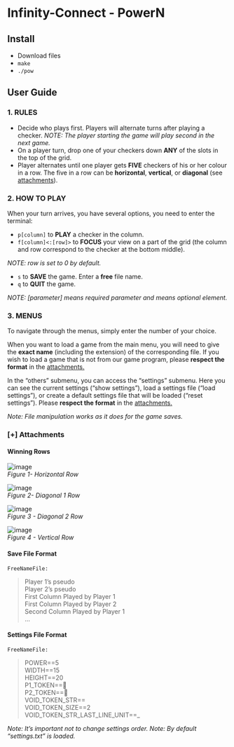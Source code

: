 # Infinity-Connect - PowerN

## Install
* Download files
* `make`  
* `./pow`  

## User Guide

### 1. RULES
* Decide who plays first. Players will alternate turns after playing a checker. *NOTE: The player starting the game will play second in the next game.* 
* On a player turn, drop one of your checkers down **ANY** of the slots in the top of the grid. 
* Player alternates until one player gets **FIVE** checkers of his or her colour in a row. The five in a row can be **horizontal**, **vertical**, or **diagonal** (see [attachments](#attachments)). 
### 2. HOW TO PLAY

When your turn arrives, you have several options, you need to enter the terminal: 

- `p[column]` to **PLAY** a checker in the column. 
- `f[column]<:[row]>` to **FOCUS** your view on a part of the grid (the column and row correspond to the checker at the bottom middle). 

*NOTE: row is set to 0 by default.* 

- `s` to **SAVE** the game. Enter a **free** file name. 
- `q` to **QUIT** the game. 

*NOTE: [parameter] means required parameter and <element> means optional element.*  

### 3. MENUS

To navigate through the menus, simply enter the number of your choice. 

When you want to load a game from the main menu, you will need to give the **exact name** (including the extension) of the corresponding file. If you wish to load a game that is not from our game program, please **respect the format** in the [attachments.](#attachments) 

In the “others” submenu, you can access the “settings” submenu. Here you can see the current settings (“show settings”), load a settings file (“load settings”), or create a default settings file that will be loaded (“reset settings”). Please **respect the format** in the [attachments.](#attachments) 

*Note: File manipulation works as it does for the game saves.* 

### [+] Attachments <a name="attachments"></a>

#### Winning Rows
![image](https://github.com/voXrey/infinity-connect/assets/72698969/5f66ac68-61da-4c50-aedb-8c02b696b045)  
*Figure 1- Horizontal Row*  

![image](https://github.com/voXrey/infinity-connect/assets/72698969/edb25384-ec6a-4aae-a52e-058e9591691c)  
*Figure 2- Diagonal 1 Row*  

![image](https://github.com/voXrey/infinity-connect/assets/72698969/364d90fb-12d0-4314-8c8e-03e35f65be29)  
*Figure 3 - Diagonal 2 Row*  

![image](https://github.com/voXrey/infinity-connect/assets/72698969/86414eec-a70a-46ac-a8c1-24c663a8b398)  
*Figure 4 - Vertical Row*  

#### Save File Format
`FreeNameFile:`
> Player 1’s pseudo  
> Player 2’s pseudo  
> First Column Played by Player 1  
> First Column Played by Player 2  
> Second Column Played by Player 1  
> ... 

#### Settings File Format

`FreeNameFile:`
> POWER==5  
> WIDTH==15  
> HEIGHT==20  
> P1\_TOKEN==🔵  
> P2\_TOKEN==🔴  
> VOID\_TOKEN\_STR==    
> VOID\_TOKEN\_SIZE==2  
> VOID\_TOKEN\_STR\_LAST\_LINE\_UNIT==\_

*Note: It’s important not to change settings order. Note: By default “settings.txt” is loaded.*
